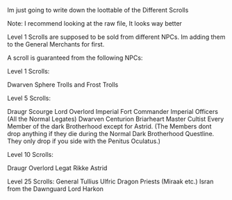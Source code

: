 Im just going to write down the loottable of the Different Scrolls

Note: I recommend looking at the raw file, It looks way better

Level 1 Scrolls are supposed to be sold from different NPCs. Im adding them to the General Merchants for first.


A scroll is guaranteed from the following NPCs:


Level 1 Scrolls:

  Dwarven Sphere
  Trolls and Frost Trolls

Level 5 Scrolls:

  Draugr Scourge Lord
  Overlord
  Imperial Fort Commander
  Imperial Officers (All the Normal Legates)
  Dwarven Centurion
  Briarheart
  Master Cultist
  Every Member of the dark Brotherhood except for Astrid. (The Members dont drop anything if they die during the Normal Dark Brotherhood Questline. They only drop if you side with the Penitus Oculatus.)

Level 10 Scrolls:

  Draugr Overlord
  Legat Rikke
  Astrid
 
Level 25 Scrolls:
  General Tullius
  Ulfric
  Dragon Priests (Miraak etc.)
  Isran from the Dawnguard
  Lord Harkon
